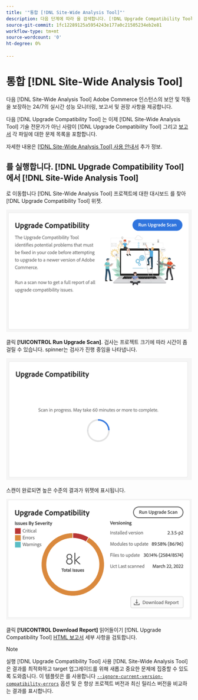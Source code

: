 ```yaml
---
title: '"통합 [!DNL Site-Wide Analysis Tool]"'
description: 다음 단계에 따라 을 검색합니다. [!DNL Upgrade Compatibility Tool] 보고서 출처 [!DNL Site-Wide Analysis Tool] 대시보드 를 사용하십시오.
source-git-commit: 1fc12289125a5954243e177a0c21505234eb2e81
workflow-type: tm+mt
source-wordcount: '0'
ht-degree: 0%

---
```



# 통합 [!DNL Site-Wide Analysis Tool]

다음 [!DNL Site-Wide Analysis Tool] Adobe Commerce 인스턴스의 보안 및 작동을 보장하는 24/7의 실시간 성능 모니터링, 보고서 및 권장 사항을 제공합니다.

다음 [!DNL Upgrade Compatibility Tool] 는 이제 [!DNL Site-Wide Analysis Tool] 기술 전문가가 아닌 사람이 [!DNL Upgrade Compatibility Tool] 그리고 [보고서](../upgrade-compatibility-tool/reports.md) 각 파일에 대한 문제 목록을 포함합니다.

자세한 내용은 [[!DNL Site-Wide Analysis Tool] 사용 안내서](https://docs.magento.com/user-guide/reports/site-wide-analysis-tool.html) 추가 정보.

## 를 실행합니다. [!DNL Upgrade Compatibility Tool] 에서 [!DNL Site-Wide Analysis Tool]

로 이동합니다 [!DNL Site-Wide Analysis Tool] 프로젝트에 대한 대시보드 를 찾아 [!DNL Upgrade Compatibility Tool] 위젯.

![UCT SWAT 위젯 - 초기](../../assets/upgrade-guide/uct-swat-initial.png)

클릭 **[!UICONTROL Run Upgrade Scan]**. 검사는 프로젝트 크기에 따라 시간이 좀 걸릴 수 있습니다. spinner는 검사가 진행 중임을 나타냅니다.

![UCT SWAT 위젯 - 진행 중](../../assets/upgrade-guide/uct-swat-progress.png)

스캔이 완료되면 높은 수준의 결과가 위젯에 표시됩니다.

![UCT SWAT 위젯 - 결과](../../assets/upgrade-guide/uct-swat-results.png)

클릭 **[!UICONTROL Download Report]** 읽어들이기 [!DNL Upgrade Compatibility Tool] [HTML 보고서](../upgrade-compatibility-tool/reports.md#html-report) 세부 사항을 검토합니다.


>[!NOTE]
>
> 실행 [!DNL Upgrade Compatibility Tool] 사용 [!DNL Site-Wide Analysis Tool] 은 결과를 최적화하고 target 업그레이드를 위해 새롭고 중요한 문제에 집중할 수 있도록 도와줍니다. 이 템플릿은 를 사용합니다 [`--ignore-current-version-compatibility-errors`](run.md#optimize-your-results) 옵션 및 은 항상 프로젝트 버전과 최신 릴리스 버전을 비교하는 결과를 표시합니다.
